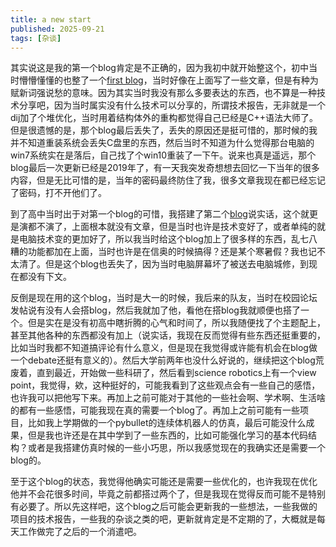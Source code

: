 ```yaml
---
title: a new start
published: 2025-09-21
tags: [杂谈]
---
```


其实说这是我的第一个blog肯定是不正确的，因为我初中就开始整这个，初中当时懵懵懂懂的也整了一个[first blog](https://shencys.github.io)，当时好像在上面写了一些文章，但是有种为赋新词强说愁的意味。因为其实当时我没有那么多要表达的东西，也不算是一种技术分享吧，因为当时属实没有什么技术可以分享的，所谓技术报告，无非就是一个dij加了个堆优化，当时用着结构体外的重构都觉得自己已经是C++语法大师了。但是很遗憾的是，那个blog最后丢失了，丢失的原因还是挺可惜的，那时候的我并不知道重装系统会丢失C盘里的东西，然后当时不知道为什么觉得那台电脑的win7系统实在是落后，自己找了个win10重装了一下午。说来也真是遥远，那个blog最后一次更新已经是2019年了，有一天我突发奇想想去回忆一下当年的很多内容，但是无比可惜的是，当年的密码最终防住了我，很多文章我现在都已经忘记了密码，打不开他们了。

到了高中当时出于对第一个blog的可惜，我搭建了第二个[blog](https://tosania2.github.io)说实话，这个就更是演都不演了，上面根本就没有文章，但是当时也许是技术变好了，或者单纯的就是电脑技术变的更加好了，所以我当时给这个blog加上了很多样的东西，乱七八糟的功能都加在上面，当时也许是在信奥的时候搞得？还是某个寒暑假？我也记不太清了。但是这个blog也丢失了，因为当时电脑屏幕坏了被送去电脑城修，到现在都没有下文。

反倒是现在用的这个blog，当时是大一的时候，我后来的队友，当时在校园论坛发帖说有没有人会搭blog，然后我就加了他，看他在搭blog我就顺便也搭了一个。但是实在是没有初高中瞎折腾的心气和时间了，所以我随便找了个主题配上，甚至其他各种的东西都没有加上（说实话，我现在反而觉得有些东西还挺重要的，比如当时我都不知道搞评论有什么意义，但是现在我觉得或许能有机会在blog做一个debate还挺有意义的）。然后大学前两年也没什么好说的，继续把这个blog荒废着，直到最近，开始做一些科研了，然后看到science robotics上有一个view point，我觉得，欸，这种挺好的，可能我看到了这些观点会有一些自己的感悟，也许我可以把他写下来。再加上之前可能对于其他的一些社会啊、学术啊、生活啥的都有一些感悟，可能我现在真的需要一个blog了。再加上之前可能有一些项目，比如我上学期做的一个pybullet的连续体机器人的仿真，最后可能没什么成果，但是我也许还是在其中学到了一些东西的，比如可能强化学习的基本代码结构？或者是我搭建仿真时候的一些小巧思，所以我感觉现在的我确实还是需要一个blog的。

至于这个blog的状态，我觉得他确实可能还是需要一些优化的，也许我现在优化他并不会花很多时间，毕竟之前都搭过两个了，但是我现在觉得反而可能不是特别有必要了。所以先这样吧，这个blog之后可能会更新我的一些想法，一些我做的项目的技术报告，一些我的杂谈之类的吧，更新就肯定是不定期的了，大概就是每天工作做完了之后的一个消遣吧。
